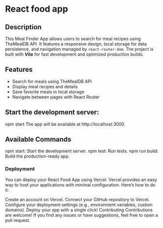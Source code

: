 # React food app

## Description

This Meal Finder App allows users to search for meal recipes using TheMealDB API. It features a responsive design, local storage for data persistence, and navigation managed by `react-router-dom`. The project is built with **Vite** for fast development and optimized production builds.

## Features

- Search for meals using TheMealDB API
- Display meal recipes and details
- Save favorite meals in local storage
- Navigate between pages with React Router

## Start the development server:

npm start
The app will be available at http://localhost:3000.

## Available Commands

npm start: Start the development server.
npm test: Run tests.
npm run build: Build the production-ready app.

### Deployment

You can deploy your React Food App using Vercel. Vercel provides an easy way to host your applications with minimal configuration. Here’s how to do it:

Create an account on Vercel.
Connect your GitHub repository to Vercel.
Configure your deployment settings (e.g., environment variables, custom domains).
Deploy your app with a single click!
Contributing
Contributions are welcome! If you find any issues or have suggestions, feel free to open a pull request.
